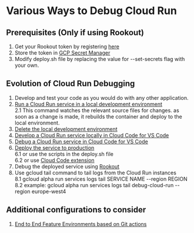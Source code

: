# Various Ways to Debug Cloud Run

## Prerequisites (Only if using Rookout)
1. Get your Rookout token by registering [here](https://app.rookout.com/)
2. Store the token in [GCP Secret Manager](https://cloud.google.com/run/docs/configuring/secrets)
3. Modify deploy.sh file by replacing the value for --set-secrets flag with your own.

## Evolution of Cloud Run Debugging
1. Develop and test your code as you would do with any other application.
2. [Run a Cloud Run service in a local development environment](https://cloud.google.com/sdk/gcloud/reference/beta/code/dev)</br>
2.1 This command watches the relevant source files for changes. as soon as a change is made, it rebuilds the container and deploy to the local environment.
3. [Delete the local development environment](https://cloud.google.com/sdk/gcloud/reference/beta/code/clean-up)
4. [Develop a Cloud Run service locally in Cloud Code for VS Code](https://cloud.google.com/code/docs/vscode/develop-service)
5. [Debug a Cloud Run service in Cloud Code for VS Code](https://cloud.google.com/code/docs/vscode/debugging-a-cloud-run-service)
6. [Deploy the service to production](https://cloud.google.com/sdk/gcloud/reference/run/deploy)</br>
6.1 or use the scripts in the deploy.sh file </br>
6.2 or use [Cloud Code extension](https://cloud.google.com/code/docs/vscode/deploy-service#deploying_a_cloud_run_service)
7. Debug the deployed service using [Rookout](https://www.rookout.com/)
8. Use gcloud tail command to tail logs from the Cloud Run instances</br>
8.1 gcloud alpha run services logs tail SERVICE NAME --region REGION</br>
8.2 example: gcloud alpha run services logs tail debug-cloud-run --region europe-west4

## Additional configurations to consider
1. [End to End Feature Environments based on Git actions](https://github.com/UriKatsirPrivate/Feature-Environment)
